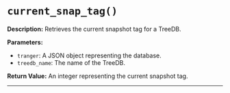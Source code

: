 # `current_snap_tag()`

**Description:**
Retrieves the current snapshot tag for a TreeDB.

**Parameters:**
- `tranger`: A JSON object representing the database.
- `treedb_name`: The name of the TreeDB.

**Return Value:**
An integer representing the current snapshot tag.

---
